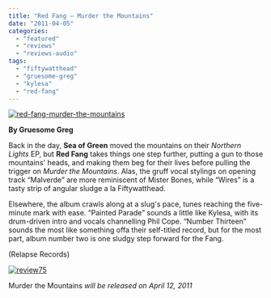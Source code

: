 ```yaml
---
title: "Red Fang – Murder the Mountains"
date: "2011-04-05"
categories: 
  - "featured"
  - "reviews"
  - "reviews-audio"
tags: 
  - "fiftywatthead"
  - "gruesome-greg"
  - "kylesa"
  - "red-fang"
---
```


[![](http://www.hellbound.ca/wp-content/uploads/2011/04/red-fang-murder-the-mountains.jpg "red-fang-murder-the-mountains")](http://www.hellbound.ca/wp-content/uploads/2011/04/red-fang-murder-the-mountains.jpg)

**By Gruesome Greg**

Back in the day, **Sea of Green** moved the mountains on their _Northern Lights_ EP, but **Red Fang** takes things one step further, putting a gun to those mountains' heads, and making them beg for their lives before pulling the trigger on _Murder the Mountains_. Alas, the gruff vocal stylings on opening track “Malverde” are more reminiscent of Mister Bones, while “Wires” is a tasty strip of angular sludge a la Fiftywatthead.

Elsewhere, the album crawls along at a slug's pace, tunes reaching the five-minute mark with ease. “Painted Parade” sounds a little like Kylesa, with its drum-driven intro and vocals channelling Phil Cope. “Number Thirteen” sounds the most like something offa their self-titled record, but for the most part, album number two is one sludgy step forward for the Fang.

(Relapse Records)

[![](http://www.hellbound.ca/wp-content/uploads/2009/09/review75.png "review75")](http://www.hellbound.ca/wp-content/uploads/2009/09/review75.png)

Murder the Mountains _will be released on April 12, 2011_

